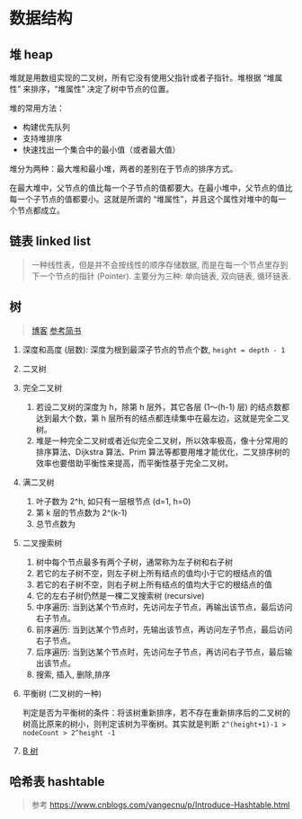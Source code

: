 # 数据结构
## 堆 heap
堆就是用数组实现的二叉树，所有它没有使用父指针或者子指针。堆根据 “堆属性” 来排序，“堆属性” 决定了树中节点的位置。

堆的常用方法：
- 构建优先队列
- 支持堆排序
- 快速找出一个集合中的最小值（或者最大值）

堆分为两种：最大堆和最小堆，两者的差别在于节点的排序方式。

在最大堆中，父节点的值比每一个子节点的值都要大。在最小堆中，父节点的值比每一个子节点的值都要小。这就是所谓的 “堆属性”，并且这个属性对堆中的每一个节点都成立。

## 链表 linked list

> 一种线性表，但是并不会按线性的顺序存储数据, 而是在每一个节点里存到下一个节点的指针 (Pointer). 主要分为三种: 单向链表, 双向链表, 循环链表.

## 树
> [博客](https://www.cnblogs.com/maybe2030/p/4732377.html)
> [参考简书](https://www.jianshu.com/p/45661b029292)

1. 深度和高度 (层数): 深度为根到最深子节点的节点个数, `height = depth - 1`
2. 二叉树
3. 完全二叉树
   1. 若设二叉树的深度为 h，除第 h 层外，其它各层 (1～(h-1) 层) 的结点数都达到最大个数，第 h 层所有的结点都连续集中在最左边，这就是完全二叉树。
   2. 堆是一种完全二叉树或者近似完全二叉树，所以效率极高，像十分常用的排序算法、Dijkstra 算法、Prim 算法等都要用堆才能优化，二叉排序树的效率也要借助平衡性来提高，而平衡性基于完全二叉树。
4. 满二叉树
   1. 叶子数为 2^h, 如只有一层根节点 (d=1, h=0)
   2. 第 k 层的节点数为 2^(k-1)
   3. 总节点数为
5. 二叉搜索树
   1. 树中每个节点最多有两个子树，通常称为左子树和右子树
   2. 若它的左子树不空，则左子树上所有结点的值均小于它的根结点的值
   3. 若它的右子树不空，则右子树上所有结点的值均大于它的根结点的值
   4. 它的左右子树仍然是一棵二叉搜索树 (recursive)
   5. 中序遍历: 当到达某个节点时，先访问左子节点，再输出该节点，最后访问右子节点。
   6. 前序遍历: 当到达某个节点时，先输出该节点，再访问左子节点，最后访问右子节点。
   7. 后序遍历: 当到达某个节点时，先访问左子节点，再访问右子节点，最后输出该节点。
   8. 搜索, 插入, 删除,排序
6. 平衡树 (二叉树的一种)

   判定是否为平衡树的条件：将该树重新排序，若不存在重新排序后的二叉树的树高比原来的树小，则判定该树为平衡树。其实就是判断 `2^(height+1)-1 > nodeCount > 2^height -1`
7. [B 树](jianshu.com/p/75b062bffefb)

## 哈希表 hashtable
> 参考 https://www.cnblogs.com/yangecnu/p/Introduce-Hashtable.html

